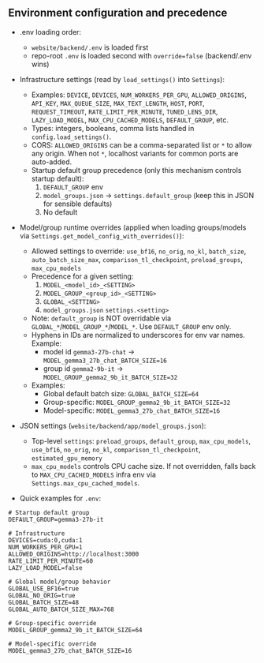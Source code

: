 ## Environment configuration and precedence

- .env loading order:
  - `website/backend/.env` is loaded first
  - repo-root `.env` is loaded second with `override=false` (backend/.env wins)

- Infrastructure settings (read by `load_settings()` into `Settings`):
  - Examples: `DEVICE`, `DEVICES`, `NUM_WORKERS_PER_GPU`, `ALLOWED_ORIGINS`, `API_KEY`, `MAX_QUEUE_SIZE`, `MAX_TEXT_LENGTH`, `HOST`, `PORT`, `REQUEST_TIMEOUT`, `RATE_LIMIT_PER_MINUTE`, `TUNED_LENS_DIR`, `LAZY_LOAD_MODEL`, `MAX_CPU_CACHED_MODELS`, `DEFAULT_GROUP`, etc.
  - Types: integers, booleans, comma lists handled in `config.load_settings()`.
  - CORS: `ALLOWED_ORIGINS` can be a comma-separated list or `*` to allow any origin. When not `*`, localhost variants for common ports are auto-added.
  - Startup default group precedence (only this mechanism controls startup default):
    1) `DEFAULT_GROUP` env
    2) `model_groups.json` → `settings.default_group` (keep this in JSON for sensible defaults)
    3) No default

- Model/group runtime overrides (applied when loading groups/models via `Settings.get_model_config_with_overrides()`):
  - Allowed settings to override: `use_bf16`, `no_orig`, `no_kl`, `batch_size`, `auto_batch_size_max`, `comparison_tl_checkpoint`, `preload_groups`, `max_cpu_models`
  - Precedence for a given setting:
    1) `MODEL_<model_id>_<SETTING>`
    2) `MODEL_GROUP_<group_id>_<SETTING>`
    3) `GLOBAL_<SETTING>`
    4) `model_groups.json` `settings.<setting>`
  - Note: `default_group` is NOT overridable via `GLOBAL_*`/`MODEL_GROUP_*`/`MODEL_*`. Use `DEFAULT_GROUP` env only.
  - Hyphens in IDs are normalized to underscores for env var names. Example:
    - model id `gemma3-27b-chat` → `MODEL_gemma3_27b_chat_BATCH_SIZE=16`
    - group id `gemma2-9b-it` → `MODEL_GROUP_gemma2_9b_it_BATCH_SIZE=32`
  - Examples:
    - Global default batch size: `GLOBAL_BATCH_SIZE=64`
    - Group-specific: `MODEL_GROUP_gemma2_9b_it_BATCH_SIZE=32`
    - Model-specific: `MODEL_gemma3_27b_chat_BATCH_SIZE=16`

- JSON settings (`website/backend/app/model_groups.json`):
  - Top-level `settings`: `preload_groups`, `default_group`, `max_cpu_models`, `use_bf16`, `no_orig`, `no_kl`, `comparison_tl_checkpoint`, `estimated_gpu_memory`
  - `max_cpu_models` controls CPU cache size. If not overridden, falls back to `MAX_CPU_CACHED_MODELS` infra env via `Settings.max_cpu_cached_models`.

- Quick examples for `.env`:
```env
# Startup default group
DEFAULT_GROUP=gemma3-27b-it

# Infrastructure
DEVICES=cuda:0,cuda:1
NUM_WORKERS_PER_GPU=1
ALLOWED_ORIGINS=http://localhost:3000
RATE_LIMIT_PER_MINUTE=60
LAZY_LOAD_MODEL=false

# Global model/group behavior
GLOBAL_USE_BF16=true
GLOBAL_NO_ORIG=true
GLOBAL_BATCH_SIZE=48
GLOBAL_AUTO_BATCH_SIZE_MAX=768

# Group-specific override
MODEL_GROUP_gemma2_9b_it_BATCH_SIZE=64

# Model-specific override
MODEL_gemma3_27b_chat_BATCH_SIZE=16
```


